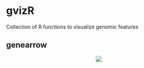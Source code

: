 # gvizR
Collection of R functions to visualize genomic features

## genearrow

<p align="center">
<img src="./libs/genearrow.png" width:"50%">
</p>
